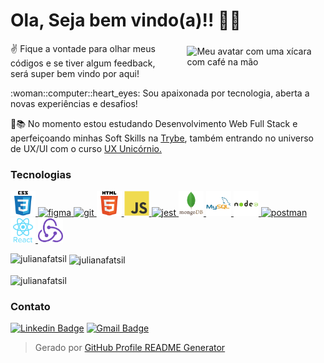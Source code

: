 # Ola, Seja bem vindo(a)!! 🤘🏽
<img align="right" width="40%" src="https://github.com/julianafatsil/julianafatsil/blob/master/img/avatar.png?raw=true" hspace="20" vspace="5" alt="Meu avatar com uma xícara com café na mão">
<p> ✌️ Fique a vontade para olhar meus códigos e se tiver algum feedback, será super bem vindo por aqui!</p>
<p> :woman::computer::heart_eyes: Sou apaixonada por tecnologia, aberta a novas experiências e desafios!</p>
<p> 🚀📚 No momento estou estudando Desenvolvimento Web Full Stack e aperfeiçoando minhas Soft Skills na <a href="https://www.betrybe.com/" alt="Trybe">Trybe</a>, também entrando no universo de UX/UI com o curso <a href="https://www.uxunicornio.vip/" alt="UX Unicórnio">UX Unicórnio.</a> </p>
    
  ### Tecnologias
  
<p align="left"> <a href="https://www.w3schools.com/css/" target="_blank"> <img src="https://raw.githubusercontent.com/devicons/devicon/master/icons/css3/css3-original-wordmark.svg" alt="css3" width="40" height="40"/> </a> <a href="https://www.figma.com/" target="_blank"> <img src="https://www.vectorlogo.zone/logos/figma/figma-icon.svg" alt="figma" width="40" height="40"/> </a> <a href="https://git-scm.com/" target="_blank"> <img src="https://www.vectorlogo.zone/logos/git-scm/git-scm-icon.svg" alt="git" width="40" height="40"/> </a> <a href="https://www.w3.org/html/" target="_blank"> <img src="https://raw.githubusercontent.com/devicons/devicon/master/icons/html5/html5-original-wordmark.svg" alt="html5" width="40" height="40"/> </a> <a href="https://developer.mozilla.org/en-US/docs/Web/JavaScript" target="_blank"> <img src="https://raw.githubusercontent.com/devicons/devicon/master/icons/javascript/javascript-original.svg" alt="javascript" width="40" height="40"/> </a> <a href="https://jestjs.io" target="_blank"> <img src="https://www.vectorlogo.zone/logos/jestjsio/jestjsio-icon.svg" alt="jest" width="40" height="40"/> </a> <a href="https://www.mongodb.com/" target="_blank"> <img src="https://raw.githubusercontent.com/devicons/devicon/master/icons/mongodb/mongodb-original-wordmark.svg" alt="mongodb" width="40" height="40"/> </a> <a href="https://www.mysql.com/" target="_blank"> <img src="https://raw.githubusercontent.com/devicons/devicon/master/icons/mysql/mysql-original-wordmark.svg" alt="mysql" width="40" height="40"/> </a> <a href="https://nodejs.org" target="_blank"> <img src="https://raw.githubusercontent.com/devicons/devicon/master/icons/nodejs/nodejs-original-wordmark.svg" alt="nodejs" width="40" height="40"/> </a> <a href="https://postman.com" target="_blank"> <img src="https://www.vectorlogo.zone/logos/getpostman/getpostman-icon.svg" alt="postman" width="40" height="40"/> </a> <a href="https://reactjs.org/" target="_blank"> <img src="https://raw.githubusercontent.com/devicons/devicon/master/icons/react/react-original-wordmark.svg" alt="react" width="40" height="40"/> </a> <a href="https://redux.js.org" target="_blank"> <img src="https://raw.githubusercontent.com/devicons/devicon/master/icons/redux/redux-original.svg" alt="redux" width="40" height="40"/> </a> </p>

<p><img align="left" src="https://github-readme-stats.vercel.app/api/top-langs?username=julianafatsil&show_icons=true&locale=en&layout=compact" alt="julianafatsil" /></p>

<p>&nbsp;<img align="center" src="https://github-readme-stats.vercel.app/api?username=julianafatsil&show_icons=true&locale=en" alt="julianafatsil" /></p>

<p><img align="center" src="https://github-readme-streak-stats.herokuapp.com/?user=julianafatsil&" alt="julianafatsil" /></p>


 ### Contato
[![Linkedin Badge](https://img.shields.io/badge/-LinkedIn-blue?style=flat-square&logo=Linkedin&logoColor=white&link=https://www.linkedin.com/in/julianafatsil/)](https://www.linkedin.com/in/julianafatsil/)
[![Gmail Badge](https://img.shields.io/badge/-Gmail-c14438?style=flat-square&logo=Gmail&logoColor=white&link=mailto:julianafatsil@gmail.com)](mailto:julianafatsil@gmail.com)
 
> Gerado por [GitHub Profile README Generator](https://rahuldkjain.github.io/gh-profile-readme-generator/)

